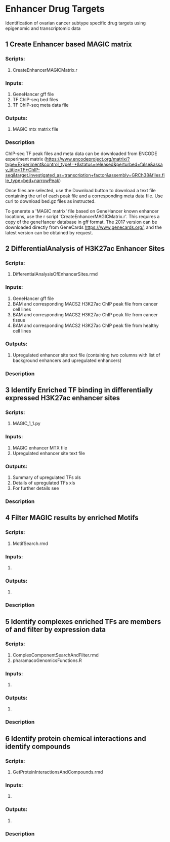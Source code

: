 # Enhancer Drug Targets
Identification of ovarian cancer subtype specific drug targets using epigenomic and transcriptomic data

## 1 Create Enhancer based MAGIC matrix

### Scripts: 
1. CreateEnhancerMAGICMatrix.r
### Inputs:
1. GeneHancer gff file
2. TF ChIP-seq bed files
3. TF ChIP-seq meta data file
### Outputs:
1. MAGIC mtx matrix file
### Description

ChIP-seq TF peak files and meta data can be downloaded from ENCODE experiment matrix (https://www.encodeproject.org/matrix/?type=Experiment&control_type!=*&status=released&perturbed=false&assay_title=TF+ChIP-seq&target.investigated_as=transcription+factor&assembly=GRCh38&files.file_type=bed+narrowPeak)

Once files are selected, use the Download button to download a text file containing the url of each peak file and a corresponding meta data file. Use curl to download bed.gz files as instructed.

To generate a 'MAGIC matrix' file based on GeneHancer known enhancer locations, use the r script 'CreateEnhancerMAGICMatrix.r'. This requires a copy of the geneHancer database in gff format. The 2017 version can be downloaded directly from GeneCards https://www.genecards.org/, and the latest version can be obtained by request.  

## 2 DifferentialAnalysis of H3K27ac Enhancer Sites

### Scripts: 
1. DifferentialAnalysisOfEnhancerSites.rmd
### Inputs:
1. GeneHancer gff file
2. BAM and corresponding MACS2 H3K27ac ChIP peak file from cancer cell lines
3. BAM and corresponding MACS2 H3K27ac ChIP peak file from cancer tissue
4. BAM and corresponding MACS2 H3K27ac ChIP peak file from healthy cell lines
### Outputs:
1. Upregulated enhancer site text file (containing two columns with list of background enhancers and upregulated enhancers)
### Description

## 3 Identify Enriched TF binding in differentially expressed H3K27ac enhancer sites

### Scripts: 
1. MAGIC_1_1.py
### Inputs:
1. MAGIC enhancer MTX file
2. Upregulated enhancer site text file
### Outputs:
1. Summary of upregulated TFs xls
2. Details of upregulated TFs xls
3. For further details see
### Description

## 4 Filter MAGIC results by enriched Motifs

### Scripts: 
1. MotifSearch.rmd
### Inputs:
1. 
### Outputs:
1. 
### Description

## 5 Identify complexes enriched TFs are members of and filter by expression data

### Scripts: 
1. ComplexComponentSearchAndFilter.rmd
2. pharamacoGenomicsFunctions.R
### Inputs:
1. 
### Outputs:
1. 
### Description

## 6 Identify protein chemical interactions and identify compounds

### Scripts: 
1. GetProteinInteractionsAndCompounds.rmd
### Inputs:
1. 
### Outputs:
1. 
### Description

